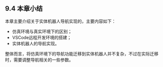 ## 9.4 本章小结

本章主要介绍关于实体机器人导航实现的，主要内容如下：

* 仿真环境与真实环境下的区别；
* VSCode远程开发环境的搭建；
* 实体机器人的导航实现。

整体而言，将仿真环境下的导航功能迁移到实体机器人并不复杂，不过在实际迁移时，需要调整导航相关的一些参数。

